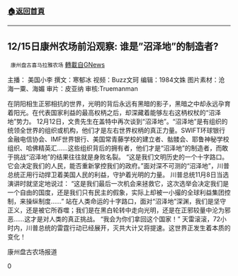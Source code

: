 ###  [:house:返回首頁](https://github.com/ourhimalayas/txt)
---

## 12/15日康州农场前沿观察: 谁是&#8221;沼泽地&#8221;的制造者?
` 康州盘古喜马拉雅农场` [轉載自GNews](https://gnews.org/zh-hans/653878/)

主播： 美国小李
撰文：寒郁冰
视频：Buzz文珂
编辑：1984文姝
图片素材：沧海一粟、海媚
审片：皮亚纳
审核:Truemanman



在阴阳相生正邪相抗的世界，光明的背后永远有黑暗的影子，黑暗之中却永远孕育着阳光。在代表国家利益的最高权柄之后，却深藏着能够左右这柄权杖的“沼泽地”势力。
12月12日，文贵先生在盖特中再次谈到“沼泽地”。“沼泽地”是有组织的统领全世界的组织或机构，他们才是左右世界权柄的真正力量。SWIFT环球银行金融电信协会、IMF世界银行、美国常青藤学校的建立者、骷髅会、耶鲁神秘学校组织、哈佛精英汇……这些组织背后的拥有者，他们才是“沼泽地”的制造者，而敢于挑战“沼泽地”的结果往往就是身败名裂。
 “这是我们文明历史的一个十字路口。它会决定我们的人民，能否重新掌控我们的政府。”面对深不可测的“沼泽地”，川普总统正用行动捍卫着美国人民的利益，守护着光明的力量。
川普总统11月8日当选演讲时就坚定地说过： “这是我们最后一次机会来拯救它，这次选举会决定我们是一个自由的国度，还是我们只有民主的假象，实际上却被一小撮的全球利益集团控制，来操纵制度……”
站在人类命运的十字路口，面对“沼泽地”深渊，我们是坚守正义，还是被它所吞噬；我们是在黑白轮转中走向光明，还是在正邪较量中沦为邪恶……这才是对人类的真正挑战。
“我会为你们拿回这个国家！”
天雷滚滚，72小时内，川普总统的雷霆行动已经展开，灭共大计又将提速。这世界正发生着本质的变化！
 
康州盘古农场报道

0
